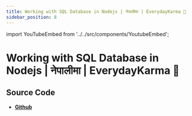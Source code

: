 ```yaml
---
title: Working with SQL Database in Nodejs | नेपालीमा | EverydayKarma 🌼
sidebar_position: 8
---
```


import YouTubeEmbed from '../../src/components/YoutubeEmbed';

# Working with SQL Database in Nodejs | नेपालीमा | EverydayKarma 🌼

<YouTubeEmbed videoId="D87UhnV6nzk" />

## Source Code

- [**Github**](https://github.com/isarojdahal/node-js-workshop)